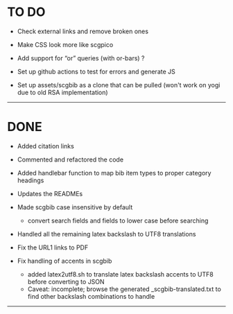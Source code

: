 # TO DO

- Check external links and remove broken ones

- Make CSS look more like scgpico 

- Add support for “or” queries (with or-bars) ?

- Set up github actions to test for errors and generate JS

- Set up assets/scgbib as a clone that can be pulled (won't work on yogi due to old RSA implementation)

---
# DONE

- Added citation links

- Commented and refactored the code

- Added handlebar function to map bib item types to proper category headings

- Updates the READMEs

- Made scgbib case insensitive by default
	- convert search fields and fields to lower case before searching

- Handled all the remaining latex backslash to UTF8 translations

- Fix the URL1 links to PDF

- Fix handling of accents in scgbib
	- added latex2utf8.sh to translate latex backslash accents to UTF8 before converting to JSON
	- Caveat: incomplete; browse the generated _scgbib-translated.txt to find other backslash combinations to handle

---
